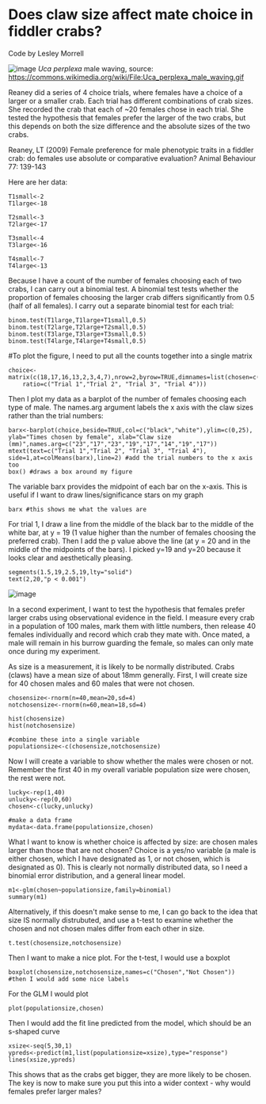 # Does claw size affect mate choice in fiddler crabs?
Code by Lesley Morrell

![image](https://upload.wikimedia.org/wikipedia/commons/0/08/Uca_perplexa_male_waving.gif)
*Uca perplexa* male waving, source: https://commons.wikimedia.org/wiki/File:Uca_perplexa_male_waving.gif

Reaney did a series of 4 choice trials, where females have a choice of a larger or a smaller crab. Each trial has different combinations of crab sizes. She recorded the crab that each of ~20 females chose in each trial. She tested the hypothesis that females prefer the larger of the two crabs, but this depends on both the size difference and the absolute sizes of the two crabs. 

Reaney, LT (2009) Female preference for male phenotypic traits in a fiddler crab: do females use absolute or comparative evaluation? Animal Behaviour 77: 139-143

Here are her data:
```
T1small<-2
T1large<-18

T2small<-3
T2large<-17

T3small<-4
T3large<-16

T4small<-7
T4large<-13
```
Because I have a count of the number of females choosing each of two crabs, I can carry out a binomial test. A binomial test tests whether the proportion of females choosing the larger crab differs significantly from 0.5 (half of all females). I carry out a separate binomial test for each trial:

```
binom.test(T1large,T1large+T1small,0.5)
binom.test(T2large,T2large+T2small,0.5)
binom.test(T3large,T3large+T3small,0.5)
binom.test(T4large,T4large+T4small,0.5)
```
#To plot the figure, I need to put all the counts together into a single matrix
```
choice<-matrix(c(18,17,16,13,2,3,4,7),nrow=2,byrow=TRUE,dimnames=list(chosen=c("larger","smaller"),
	ratio=c("Trial 1","Trial 2", "Trial 3", "Trial 4")))
```

Then I plot my data as a barplot of the number of females choosing each type of male. The names.arg argument labels the x axis with the claw sizes rather than the trial numbers:
```
barx<-barplot(choice,beside=TRUE,col=c("black","white"),ylim=c(0,25), ylab="Times chosen by female", xlab="Claw size (mm)",names.arg=c("23","17","23","19","17","14","19","17"))
mtext(text=c("Trial 1","Trial 2", "Trial 3", "Trial 4"), side=1,at=colMeans(barx),line=2) #add the trial numbers to the x axis too
box() #draws a box around my figure
```
The variable barx provides the midpoint of each bar on the x-axis. This is useful if I want to draw lines/significance stars on my graph
```
barx #this shows me what the values are
```
For trial 1, I draw a line from the middle of the black bar to the middle of the white bar, at y = 19 (1 value higher than the number of females choosing the preferred crab). Then I add the p value above the line (at y = 20 and in the middle of the midpoints of the bars). I picked y=19 and y=20 because it looks clear and aesthetically pleasing.
```
segments(1.5,19,2.5,19,lty="solid") 
text(2,20,"p < 0.001")
```
![image](https://media.giphy.com/media/QykvUEm4yFU1a/giphy.gif)


In a second experiment, I want to test the hypothesis that females prefer larger crabs using observational evidence in the field. I measure every crab in a population of 100 males, mark them with little numbers, then release 40 females individually and record which crab they mate with. Once mated, a male will remain in his burrow guarding the female, so males can only mate once during my experiment.

As size is a measurement, it is likely to be normally distributed. Crabs (claws) have a mean size of about 18mm generally. First, I will create size for 40 chosen males and 60 males that were not chosen.
```
chosensize<-rnorm(n=40,mean=20,sd=4)
notchosensize<-rnorm(n=60,mean=18,sd=4)

hist(chosensize)
hist(notchosensize)

#combine these into a single variable
populationsize<-c(chosensize,notchosensize)
```

Now I will create a variable to show whether the males were chosen or not. Remember the first 40 in my overall variable population size were chosen, the rest were not.
```
lucky<-rep(1,40)
unlucky<-rep(0,60)
chosen<-c(lucky,unlucky)

#make a data frame
mydata<-data.frame(populationsize,chosen)
```

What I want to know is whether choice is affected by size: are chosen males larger than those that are not chosen? Choice is a yes/no variable (a male is either chosen, which I have designated as 1, or not chosen, which is designated as 0). This is clearly not normally distributed data, so I need a binomial error distribution, and a general linear model.

```
m1<-glm(chosen~populationsize,family=binomial)
summary(m1)
```
Alternatively, if this doesn't make sense to me, I can go back to the idea that size IS normally distrubuted, and use a t-test to examine whether the chosen and not chosen males differ from each other in size.
```
t.test(chosensize,notchosensize)
```
Then I want to make a nice plot. For the t-test, I would use a boxplot
```
boxplot(chosensize,notchosensize,names=c("Chosen","Not Chosen"))
#then I would add some nice labels
```

For the GLM I would plot
```
plot(populationsize,chosen)
```

Then I would add the fit line predicted from the model, which should be an s-shaped curve
```
xsize<-seq(5,30,1)
ypreds<-predict(m1,list(populationsize=xsize),type="response")
lines(xsize,ypreds)

```
This shows that as the crabs get bigger, they are more likely to be chosen. The key is now to make sure you put this into a wider context - why would females prefer larger males?
